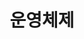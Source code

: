 ---
layout: page
title: 운영체제
permalink: /category/운영체제/
pagination: 
  enabled: true
  category: 운영체제
---